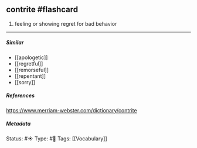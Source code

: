 ## contrite #flashcard 
1. feeling or showing regret for bad behavior
___
##### Similar
-   [[apologetic]]
-   [[regretful]]
-   [[remorseful]]
-   [[repentant]]
-   [[sorry]]

##### References 
https://www.merriam-webster.com/dictionary/contrite

##### Metadata
Status: #☀️ 
Type: #🔵
Tags: [[Vocabulary]]